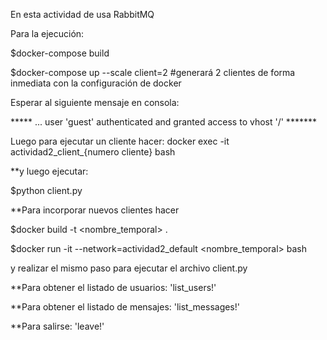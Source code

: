 En esta actividad de usa RabbitMQ


Para la ejecución:

$docker-compose build

$docker-compose up --scale client=2  #generará 2 clientes de forma inmediata con la configuración de docker



Esperar al siguiente mensaje en consola:

*****    ... user 'guest' authenticated and granted access to vhost '/' *******

Luego para ejecutar un cliente hacer: docker exec -it actividad2_client_{numero cliente} bash

**y luego ejecutar:

$python client.py


**Para incorporar nuevos clientes hacer

$docker build -t <nombre_temporal> .

$docker run -it --network=actividad2_default <nombre_temporal> bash

y realizar el mismo paso para ejecutar el archivo client.py

**Para obtener el listado de usuarios: 'list_users!'

**Para obtener el listado de mensajes: 'list_messages!'

**Para salirse: 'leave!'




